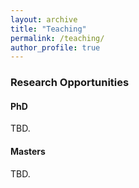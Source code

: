 ```yaml
---
layout: archive
title: "Teaching"
permalink: /teaching/
author_profile: true
---
```

### Research Opportunities

#### PhD

TBD.

#### Masters

TBD.
